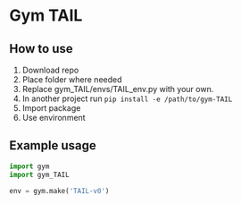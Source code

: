# Gym TAIL

## How to use
1. Download repo
1. Place folder where needed
1. Replace gym_TAIL/envs/TAIL_env.py with your own.
1. In another project run `pip install -e /path/to/gym-TAIL`
1. Import package
1. Use environment

## Example usage
```python
import gym
import gym_TAIL

env = gym.make('TAIL-v0')
```